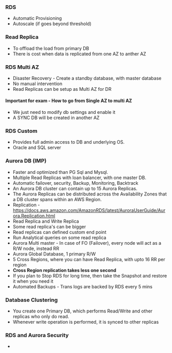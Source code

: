 ### RDS
* Automatic Provisioning
* Autoscale (if goes beyond threshold)

### Read Replica
* To offload the load from primary DB
* There is cost when data is replicated from one AZ to anther AZ

### RDS Multi AZ
* Disaster Recovery - Create a standby database, with master database
* No manual intervention
* Read Replicas can be setup as Multi AZ for DR

#### Important for exam - How to go from Single AZ to multi AZ
* We just need to modify db settings and enable it
* A SYNC DB will be created in another AZ

### RDS Custom
* Provides full admin access to DB and underlying OS.
* Oracle and SQL server


### Aurora DB (IMP)
* Faster and optimized than PG Sql and Mysql.
* Multiple Read Replicas with loan balancer, with one master DB.
* Automatic failover, security, Backup, Monitoring, Backtrack
* An Aurora DB cluster can contain up to 15 Aurora Replicas. 
* The Aurora Replicas can be distributed across the Availability Zones that a DB cluster spans within an AWS Region.
* Replication - https://docs.aws.amazon.com/AmazonRDS/latest/AuroraUserGuide/Aurora.Replication.html
* Read Replica and Write Replica
* Some read replica's can be bigger
* Read replicas can defined custom end point
* Run Analytical queries on some read replica
* Aurora Multi master - In case of FO (Failover), every node will act as a R/W node, instead RR
* Aurora Global Database, 1 primary R/W
* 5 Cross Regions, where you can have Read Replica, with upto 16 RR per region
* <b> Cross Region replication takes less one second </b>
*  If you plan to Stop RDS for long time, then take the Snapshot and restore it when you need it
*  Automated Backups - Trans logs are backed by RDS every 5 mins

### Database Clustering
* You create one Primary DB, which performs Read/Write and other replicas who only do read.
* Whenever write operation is performed, it is synced to other replicas

### RDS and Aurora Security
* 
